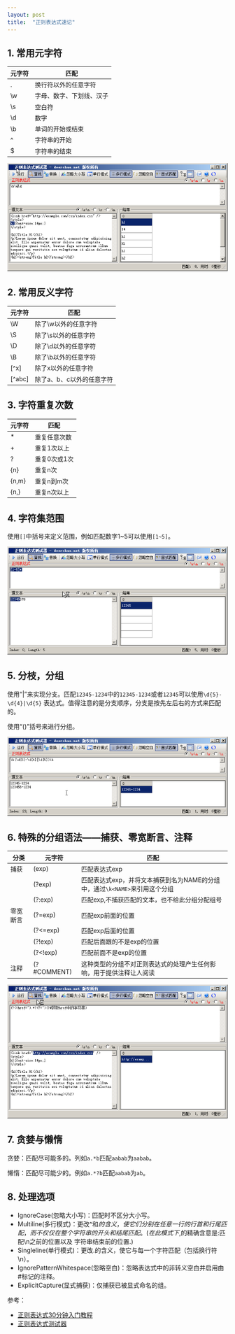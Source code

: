 ```yaml
---
layout: post
title:  "正则表达式速记"
---
```


## 1. 常用元字符

|元字符|匹配|
|------|--------------------|
|.     |换行符以外的任意字符|
|\w    |字母、数字、下划线、汉子|
|\s    |空白符|
|\d    |数字|
|\b    |单词的开始或结束|
|^     |字符串的开始|
|$     |字符串的结束|

![常用字符串](/assets/regex/1.png)

## 2. 常用反义字符

|元字符|匹配|
|------|--------------------|
|\W    |除了\w以外的任意字符|
|\S    |除了\s以外的任意字符|
|\D    |除了\d以外的任意字符|
|\B    |除了\b以外的任意字符|
|[^x]  |除了x以外的任意字符|
|[^abc]|除了a、b、c以外的任意字符|

## 3. 字符重复次数

|元字符|匹配|
|------|------------|
|*     |重复任意次数|
|+     |重复1次以上|
|?     |重复0次或1次|
|{n}   |重复n次|
|{n,m} |重复n到m次|
|{n,}  |重复n次以上|

## 4. 字符集范围

使用`[]`中括号来定义范围，例如匹配数字1~5可以使用`[1~5]`。

![字符集范围](/assets/regex/2.png)

## 5. 分枝，分组

使用“|”来实现分支。匹配`12345-1234`中的`12345-1234`或者`12345`可以使用`\d{5}-\d{4}|\d{5}`
表达式。值得注意的是分支顺序，分支是按先左后右的方式来匹配的。

使用“()”括号来进行分组。

![字符集范围](/assets/regex/3.png)

## 6. 特殊的分组语法——捕获、零宽断言、注释

|分类     |元字符       |匹配             |
|---------|-------------|-----------------|
|捕获     |(exp)        |匹配表达式exp|
|         |(?<NAME>exp) |匹配表达式exp，并将文本捕获到名为NAME的分组中，通过`\k<NAME>`来引用这个分组|
|         |(?:exp)      |匹配exp,不捕获匹配的文本，也不给此分组分配组号|
|零宽断言 |(?=exp)      |匹配exp前面的位置|
|         |(?<=exp)     |匹配exp后面的位置|
|         |(?!exp)      |匹配后面跟的不是exp的位置|
|         |(?<!exp)     |匹配前面不是exp的位置|
|注释     |(?#COMMENT)  |这种类型的分组不对正则表达式的处理产生任何影响，用于提供注释让人阅读|

![特殊的分组语法——捕获、零宽断言、注释](/assets/regex/4.png)

## 7. 贪婪与懒惰

贪婪：匹配尽可能多的。列如`a.*b`匹配`aabab`为`aabab`。

懒惰：匹配尽可能少的。例如`a.*?b`匹配`aabab`为`ab`。

## 8. 处理选项

- IgnoreCase(忽略大小写)：匹配时不区分大小写。
- Multiline(多行模式)：更改^和$的含义，使它们分别在任意一行的行首和行尾匹配，而不
  仅仅在整个字符串的开头和结尾匹配。(在此模式下,$的精确含意是:匹配\n之前的位置以及
  字符串结束前的位置.)
- Singleline(单行模式)：更改.的含义，使它与每一个字符匹配（包括换行符\n）。
- IgnorePatternWhitespace(忽略空白)：忽略表达式中的非转义空白并启用由#标记的注释。
- ExplicitCapture(显式捕获)：仅捕获已被显式命名的组。

参考：

- [正则表达式30分钟入门教程](http://deerchao.net/tutorials/regex/regex.htm)
- [正则表达式测试器](http://deerchao.net/tools/regex_tester/index.htm)
